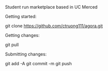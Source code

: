 Student run marketplace based in UC Merced

Getting started: 

git clone https://github.com/ctruong111/agora.git

Getting changes:

git pull

Submitting changes:

git add -A
git commit -m <msg>
git push
